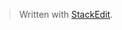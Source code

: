> Written with [StackEdit](https://stackedit.io/).


<!--stackedit_data:
eyJoaXN0b3J5IjpbNDM0MjI5NDMwLC0zNTMwMjY0MjFdfQ==
-->